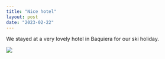 ```yaml
---
title: "Nice hotel"
layout: post
date: "2023-02-22"
---
```


We stayed at a very lovely hotel in Baquiera for our ski holiday.

![](/assets/images/2023/IMG-20230201-WA0000-139x300.jpg)
